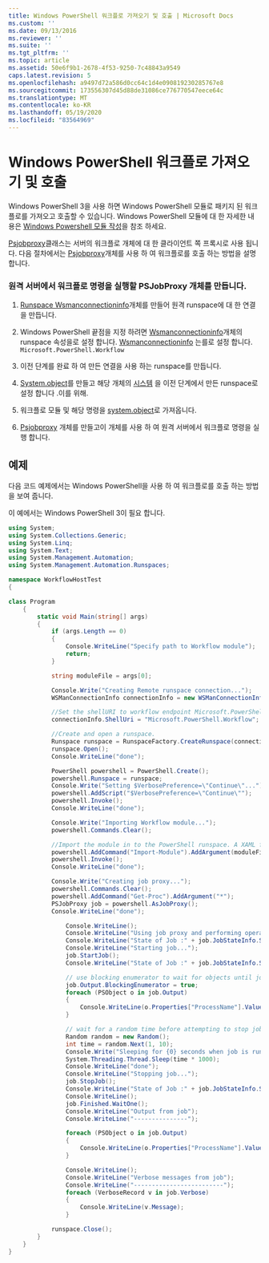 ```yaml
---
title: Windows PowerShell 워크플로 가져오기 및 호출 | Microsoft Docs
ms.custom: ''
ms.date: 09/13/2016
ms.reviewer: ''
ms.suite: ''
ms.tgt_pltfrm: ''
ms.topic: article
ms.assetid: 50e6f9b1-2678-4f53-9250-7c48843a9549
caps.latest.revision: 5
ms.openlocfilehash: a9497d72a586d0cc64c1d4e090819230285767e8
ms.sourcegitcommit: 173556307d45d88de31086ce776770547eece64c
ms.translationtype: MT
ms.contentlocale: ko-KR
ms.lasthandoff: 05/19/2020
ms.locfileid: "83564969"
---
```

# <a name="importing-and-invoking-a-windows-powershell-workflow"></a>Windows PowerShell 워크플로 가져오기 및 호출

Windows PowerShell 3을 사용 하면 Windows PowerShell 모듈로 패키지 된 워크플로를 가져오고 호출할 수 있습니다. Windows PowerShell 모듈에 대 한 자세한 내용은 [Windows Powershell 모듈 작성](../module/writing-a-windows-powershell-module.md)을 참조 하세요.

[Psjobproxy](/dotnet/api/System.Management.Automation.PSJobProxy)클래스는 서버의 워크플로 개체에 대 한 클라이언트 쪽 프록시로 사용 됩니다. 다음 절차에서는 [Psjobproxy](/dotnet/api/System.Management.Automation.PSJobProxy)개체를 사용 하 여 워크플로를 호출 하는 방법을 설명 합니다.

### <a name="creating-a-psjobproxy-object-to-execute-workflow-commands-on-a-remote-server"></a>원격 서버에서 워크플로 명령을 실행할 PSJobProxy 개체를 만듭니다.

1. [Runspace Wsmanconnectioninfo](/dotnet/api/System.Management.Automation.Runspaces.WSManConnectionInfo)개체를 만들어 원격 runspace에 대 한 연결을 만듭니다.

2. Windows PowerShell 끝점을 지정 하려면 [Wsmanconnectioninfo](/dotnet/api/System.Management.Automation.Runspaces.WSManConnectionInfo)개체의 runspace 속성을로 설정 합니다. [Wsmanconnectioninfo](/dotnet/api/System.Management.Automation.Runspaces.WSManConnectionInfo.ShellUri) 는를로 설정 합니다. `Microsoft.PowerShell.Workflow`

3. 이전 단계를 완료 하 여 만든 연결을 사용 하는 runspace를 만듭니다.

4. [System.object](/dotnet/api/System.Management.Automation.PowerShell)를 만들고 해당 개체의 [시스템](/dotnet/api/System.Management.Automation.PowerShell.Runspace) 을 이전 단계에서 만든 runspace로 설정 합니다 .이를 위해.

5. 워크플로 모듈 및 해당 명령을 [system.object](/dotnet/api/System.Management.Automation.PowerShell)로 가져옵니다.

6. [Psjobproxy](/dotnet/api/System.Management.Automation.PSJobProxy) 개체를 만들고이 개체를 사용 하 여 원격 서버에서 워크플로 명령을 실행 합니다.

## <a name="example"></a>예제

다음 코드 예제에서는 Windows PowerShell을 사용 하 여 워크플로를 호출 하는 방법을 보여 줍니다.

이 예에서는 Windows PowerShell 3이 필요 합니다.

```csharp
using System;
using System.Collections.Generic;
using System.Linq;
using System.Text;
using System.Management.Automation;
using System.Management.Automation.Runspaces;

namespace WorkflowHostTest
{

class Program
    {
        static void Main(string[] args)
        {
            if (args.Length == 0)
            {
                Console.WriteLine("Specify path to Workflow module");
                return;
            }

            string moduleFile = args[0];

            Console.Write("Creating Remote runspace connection...");
            WSManConnectionInfo connectionInfo = new WSManConnectionInfo();

            //Set the shellURI to workflow endpoint Microsoft.PowerShell.Workflow
            connectionInfo.ShellUri = "Microsoft.PowerShell.Workflow";

            //Create and open a runspace.
            Runspace runspace = RunspaceFactory.CreateRunspace(connectionInfo);
            runspace.Open();
            Console.WriteLine("done");

            PowerShell powershell = PowerShell.Create();
            powershell.Runspace = runspace;
            Console.Write("Setting $VerbosePreference=\"Continue\"...");
            powershell.AddScript("$VerbosePreference=\"Continue\"");
            powershell.Invoke();
            Console.WriteLine("done");

            Console.Write("Importing Workflow module...");
            powershell.Commands.Clear();

            //Import the module in to the PowerShell runspace. A XAML file could also be imported directly by using Import-Module.
            powershell.AddCommand("Import-Module").AddArgument(moduleFile);
            powershell.Invoke();
            Console.WriteLine("done");

            Console.Write("Creating job proxy...");
            powershell.Commands.Clear();
            powershell.AddCommand("Get-Proc").AddArgument("*");
            PSJobProxy job = powershell.AsJobProxy();
            Console.WriteLine("done");

                Console.WriteLine();
                Console.WriteLine("Using job proxy and performing operations...");
                Console.WriteLine("State of Job :" + job.JobStateInfo.State.ToString());
                Console.WriteLine("Starting job...");
                job.StartJob();
                Console.WriteLine("State of Job :" + job.JobStateInfo.State.ToString());

                // use blocking enumerator to wait for objects until job finishes
                job.Output.BlockingEnumerator = true;
                foreach (PSObject o in job.Output)
                {
                    Console.WriteLine(o.Properties["ProcessName"].Value.ToString());
                }

                // wait for a random time before attempting to stop job
                Random random = new Random();
                int time = random.Next(1, 10);
                Console.Write("Sleeping for {0} seconds when job is running on another thread...", time);
                System.Threading.Thread.Sleep(time * 1000);
                Console.WriteLine("done");
                Console.WriteLine("Stopping job...");
                job.StopJob();
                Console.WriteLine("State of Job :" + job.JobStateInfo.State.ToString());
                Console.WriteLine();
                job.Finished.WaitOne();
                Console.WriteLine("Output from job");
                Console.WriteLine("---------------");

                foreach (PSObject o in job.Output)
                {
                    Console.WriteLine(o.Properties["ProcessName"].Value.ToString());
                }

                Console.WriteLine();
                Console.WriteLine("Verbose messages from job");
                Console.WriteLine("-------------------------");
                foreach (VerboseRecord v in job.Verbose)
                {
                    Console.WriteLine(v.Message);
                }

            runspace.Close();
        }
    }
}

```
